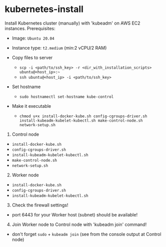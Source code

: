# kubernetes-install
Install Kubernetes cluster (manually) with 'kubeadm' on AWS EC2 instances.
Prerequisites:
 - Image: `Ubuntu 20.04`
 - Instance type: `t2.medium` (min:2 vCPU/2 RAM)

- Copy files to server
  - `scp -i <path/to/ssh_key> -r <dir_with_installation_scripts> ubuntu@<host_ip>:~`
  - `ssh ubuntu@<host_ip> -i <path/to/ssh_key>`

- Set hostname
  - `sudo hostnamectl set-hostname kube-control`
- Make it executable
  - `chmod u+x install-docker-kube.sh config-cgroups-driver.sh install-kubeadm-kubelet-kubectl.sh make-control-node.sh network-setup.sh`

1. Control node
- `install-docker-kube.sh`
- `config-cgroups-driver.sh`
- `install-kubeadm-kubelet-kubectl.sh`
- `make-control-node.sh`
- `network-setup.sh`
2. Worker node 
- `install-docker-kube.sh`
- `config-cgroups-driver.sh`
- `install-kubeadm-kubelet-kubectl.sh`
3. Check the firewall settings!
- port 6443 for your Worker host (subnet) should be available!
4. Join Worker node to Control node with 'kubeadm join' command!
- don't forget `sudo` + `kubeadm join` (see from the console output at Control node)

